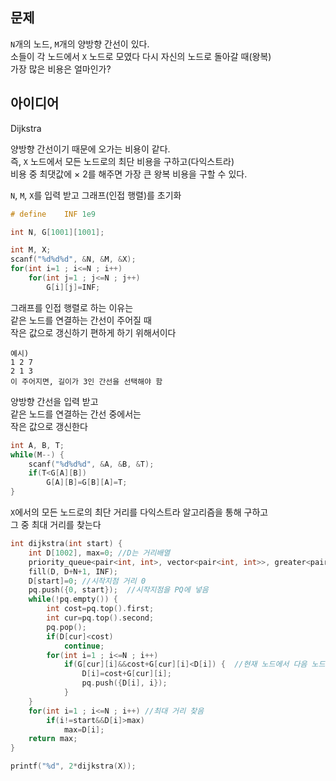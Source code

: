 ## 문제
`N`개의 노드, `M`개의 양방향 간선이 있다.  
소들이 각 노드에서 `X` 노드로 모였다 다시 자신의 노드로 돌아갈 때(왕복)  
가장 많은 비용은 얼마인가?

## 아이디어
Dijkstra  
  
양방향 간선이기 때문에 오가는 비용이 같다.  
즉, `X` 노드에서 모든 노드로의 최단 비용을 구하고(다익스트라)  
비용 중 최댓값에 × 2를 해주면 가장 큰 왕복 비용을 구할 수 있다.  
  
`N`, `M`, `X`를 입력 받고 그래프(인접 행렬)를 초기화
```cpp
# define	INF	1e9

int N, G[1001][1001];

int M, X;
scanf("%d%d%d", &N, &M, &X);
for(int i=1 ; i<=N ; i++)
	for(int j=1 ; j<=N ; j++)
		G[i][j]=INF;
```
그래프를 인접 행렬로 하는 이유는  
같은 노드를 연결하는 간선이 주어질 때  
작은 값으로 갱신하기 편하게 하기 위해서이다  
```text
예시)
1 2 7
2 1 3
이 주어지면, 길이가 3인 간선을 선택해야 함
```
양방향 간선을 입력 받고  
같은 노드를 연결하는 간선 중에서는  
작은 값으로 갱신한다
```cpp
int A, B, T;
while(M--) {
	scanf("%d%d%d", &A, &B, &T);
	if(T<G[A][B])
		G[A][B]=G[B][A]=T;
}
```
`X`에서의 모든 노드로의 최단 거리를 다익스트라 알고리즘을 통해 구하고  
그 중 최대 거리를 찾는다
```cpp
int dijkstra(int start) {
	int D[1002], max=0; //D는 거리배열
	priority_queue<pair<int, int>, vector<pair<int, int>>, greater<pair<int, int>>> pq; //<거리, 노드>
	fill(D, D+N+1, INF);
	D[start]=0; //시작지점 거리 0
	pq.push({0, start});  //시작지점을 PQ에 넣음
	while(!pq.empty()) {
		int cost=pq.top().first;
		int cur=pq.top().second;
		pq.pop();
		if(D[cur]<cost)
			continue;
		for(int i=1 ; i<=N ; i++)
			if(G[cur][i]&&cost+G[cur][i]<D[i]) {  //현재 노드에서 다음 노드로 가는 간선이 있음 && 현재 노드를 거쳐 다음 노드로 갈 때 거리가 줄어듬
				D[i]=cost+G[cur][i];
				pq.push({D[i], i});
			}
	}
	for(int i=1 ; i<=N ; i++) //최대 거리 찾음
		if(i!=start&&D[i]>max)
			max=D[i];
	return max;
}

printf("%d", 2*dijkstra(X));
```
